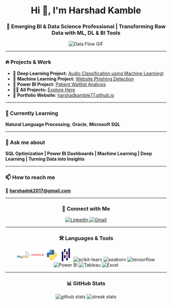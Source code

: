 <h1 align="center">Hi 👋, I'm Harshad Kamble</h1>
<h3 align="center">🚀 Emerging BI & Data Science Professional | Transforming Raw Data with ML, DL & BI Tools</h3>

<p align="center">
  <img src="https://media.giphy.com/media/v1.Y2lkPTc5MGI3NjExc2Z5NXE1ZTBtdXl1dGtubHV6dm84azU4OTQyZDhja29kZXI5OXQwYyZlcD12MV9naWZzX3NlYXJjaCZjdD1n/L8K62iTDkzGX6/giphy.gif" width="600" alt="Data Flow GIF"/>
</p>


---

### 🔥 Projects & Work
- 🔭 **Deep Learning Project:** [Audio Classification using Machine Learning](https://github.com/HarshadKamble77/MyProjects/tree/main/Audio%20Classification%20using%20Machine%20Learning))  
- 👯 **Machine Learning Project:** [Website Phishing Detection]([https://github.com/HarshadKamble77/My-Projects/blob/main/Website%20Phishing%20Detection](https://github.com/HarshadKamble77/My-Projects/tree/main/Website-Phishing-Detection))  
- 🤝 **Power BI Project:** [Patient Waitlist Analysis]([https://github.com/HarshadKamble77/My-Projects/tree/main/Dashboard/Healthcare%20analysis%20-%20Patient%20Waitlist%20Dashboard](https://github.com/HarshadKamble77/My-Projects/tree/main/Power%20BI%20Dashboard/Healthcare%20analysis%20-%20Patient%20Waitlist%20Dashboard))  
- 👨‍💻 **All Projects:** [Explore Here](https://github.com/HarshadKamble77/My-Projects)  
- 📝 **Portfolio Website:** [harshadkamble77.github.io](https://harshadkamble77.github.io/Harshad_Kamble.github.io/)

---

### 🌱 Currently Learning
**Natural Language Processing**, **Oracle**, **Microsoft SQL**

---

### 💬 Ask me about
**SQL Optimization | Power BI Dashboards | Machine Learning | Deep Learning | Turning Data into Insights**

---

### 📫 How to reach me  
📧 **harshadnk2017@gmail.com**  

---

<h3 align="center">🤝 Connect with Me</h3>
<p align="center">
<a href="https://www.linkedin.com/in/harshad-kamble-0645a5260" target="blank">
<img src="https://img.shields.io/badge/LinkedIn-0A66C2?style=for-the-badge&logo=linkedin&logoColor=white" alt="LinkedIn"/>
</a>
<a href="mailto:harshadnk2017@gmail.com" target="blank">
<img src="https://img.shields.io/badge/Email-D14836?style=for-the-badge&logo=gmail&logoColor=white" alt="Gmail"/>
</a>
</p>

---

<h3 align="center">🛠️ Languages & Tools</h3>
<p align="center">
<img src="https://raw.githubusercontent.com/devicons/devicon/master/icons/mysql/mysql-original-wordmark.svg" alt="mysql" width="40" height="40"/> 
<img src="https://raw.githubusercontent.com/devicons/devicon/master/icons/oracle/oracle-original.svg" alt="oracle" width="40" height="40"/> 
<img src="https://raw.githubusercontent.com/devicons/devicon/master/icons/python/python-original.svg" alt="python" width="40" height="40"/> 
<img src="https://raw.githubusercontent.com/devicons/devicon/2ae2a900d2f041da66e950e4d48052658d850630/icons/pandas/pandas-original.svg" alt="pandas" width="40" height="40"/> 
<img src="https://upload.wikimedia.org/wikipedia/commons/0/05/Scikit_learn_logo_small.svg" alt="scikit-learn" width="40" height="40"/> 
<img src="https://seaborn.pydata.org/_images/logo-mark-lightbg.svg" alt="seaborn" width="40" height="40"/> 
<img src="https://www.vectorlogo.zone/logos/tensorflow/tensorflow-icon.svg" alt="tensorflow" width="40" height="40"/>
<img src="https://img.icons8.com/color/48/power-bi.png" alt="Power BI" width="40" height="40"/>
<img src="https://cdn.worldvectorlogo.com/logos/tableau-software.svg" alt="Tableau" width="40" height="40"/>
<img src="https://img.icons8.com/color/48/microsoft-excel-2019--v1.png" alt="Excel" width="40" height="40"/>
</p>

---

<h3 align="center">📊 GitHub Stats</h3>
<p align="center">
<img src="https://github-readme-stats.vercel.app/api?username=HarshadKamble77&show_icons=true&theme=tokyonight" alt="github stats"/>
<img src="https://github-readme-streak-stats.herokuapp.com/?user=HarshadKamble77&theme=tokyonight" alt="streak stats"/>
</p>
